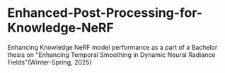# Enhanced-Post-Processing-for-Knowledge-NeRF
Enhancing Knowledge NeRF model performance as a part of a Bachelor thesis on "Enhancing Temporal Smoothing in Dynamic Neural Radiance Fields"(Winter-Spring, 2025)
